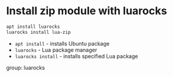 # Install zip module with luarocks

```bash
apt install luarocks
luarocks install lua-zip
```

- `apt install` - installs Ubuntu package
- `luarocks` - Lua package manager
- `luarocks install` - installs specified Lua package

group: luarocks


